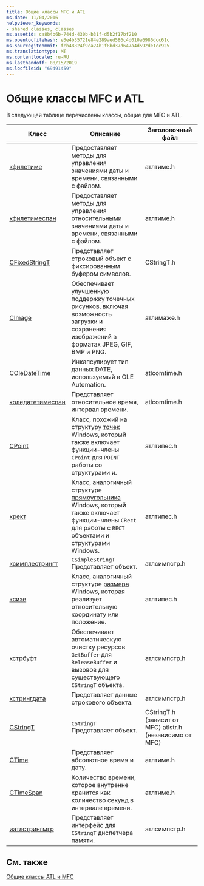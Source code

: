 ```yaml
---
title: Общие классы MFC и ATL
ms.date: 11/04/2016
helpviewer_keywords:
- shared classes, classes
ms.assetid: ca8b4b6b-744d-430b-b31f-d5b2f17bf210
ms.openlocfilehash: e3e4b35721e84e289aed586c4d010a6986dcc61c
ms.sourcegitcommit: fcb48824f9ca24b1f8bd37d647a4d592de1cc925
ms.translationtype: MT
ms.contentlocale: ru-RU
ms.lasthandoff: 08/15/2019
ms.locfileid: "69491459"
---
```

# <a name="classes-shared-by-mfc-and-atl"></a>Общие классы MFC и ATL

В следующей таблице перечислены классы, общие для MFC и ATL.

|Класс|Описание|Заголовочный файл|
|-----------|-----------------|-----------------|
|[кфилетиме](../../atl-mfc-shared/reference/cfiletime-class.md)|Предоставляет методы для управления значениями даты и времени, связанными с файлом.|атлтиме.h|
|[кфилетимеспан](../../atl-mfc-shared/reference/cfiletimespan-class.md)|Предоставляет методы для управления относительными значениями даты и времени, связанными с файлом.|атлтиме.h|
|[CFixedStringT](../../atl-mfc-shared/reference/cfixedstringt-class.md)|Представляет строковый объект с фиксированным буфером символов.|CStringT.h|
|[CImage](../../atl-mfc-shared/reference/cimage-class.md)|Обеспечивает улучшенную поддержку точечных рисунков, включая возможность загрузки и сохранения изображений в форматах JPEG, GIF, BMP и PNG.|атлимаже.h|
|[COleDateTime](../../atl-mfc-shared/reference/coledatetime-class.md)|Инкапсулирует тип данных DATE, используемый в OLE Automation.|atlcomtime.h|
|[коледатетимеспан](../../atl-mfc-shared/reference/coledatetimespan-class.md)|Представляет относительное время, интервал времени.|atlcomtime.h|
|[CPoint](../../atl-mfc-shared/reference/cpoint-class.md)|Класс, похожий на структуру [точек](/windows/win32/api/windef/ns-windef-point) Windows, который также включает функции-члены `CPoint` для `POINT` работы со структурами и.|атлтипес.h|
|[крект](../../atl-mfc-shared/reference/crect-class.md)|Класс, аналогичный структуре [прямоугольника](/windows/win32/api/windef/ns-windef-rect) Windows, который также включает функции-члены `CRect` для работы с `RECT` объектами и структурами Windows.|атлтипес.h|
|[ксимплестрингт](../../atl-mfc-shared/reference/csimplestringt-class.md)|`CSimpleStringT` Представляет объект.|атлсимпстр.h|
|[ксизе](../../atl-mfc-shared/reference/csize-class.md)|Класс, аналогичный структуре [размера](/windows/win32/api/windef/ns-windef-size) Windows, которая реализует относительную координату или положение.|атлтипес.h|
|[кстрбуфт](../../atl-mfc-shared/reference/cstrbuft-class.md)|Обеспечивает автоматическую очистку ресурсов `GetBuffer` для `ReleaseBuffer` и вызовов для существующего `CStringT` объекта.|атлсимпстр.h|
|[кстрингдата](../../atl-mfc-shared/reference/cstringdata-class.md)|Представляет данные строкового объекта.|атлсимпстр.h|
|[CStringT](../../atl-mfc-shared/reference/cstringt-class.md)|`CStringT` Представляет объект.|CStringT.h (зависит от MFC) atlstr.h (независимо от MFC)|
|[CTime](../../atl-mfc-shared/reference/ctime-class.md)|Представляет абсолютное время и дату.|атлтиме.h|
|[CTimeSpan](../../atl-mfc-shared/reference/ctimespan-class.md)|Количество времени, которое внутренне хранится как количество секунд в интервале времени.|атлтиме.h|
|[иатлстрингмгр](../../atl-mfc-shared/reference/iatlstringmgr-class.md)|Представляет интерфейс для `CStringT` диспетчера памяти.|атлсимпстр.h|

## <a name="see-also"></a>См. также

[Общие классы ATL и MFC](../../atl-mfc-shared/atl-mfc-shared-classes.md)
